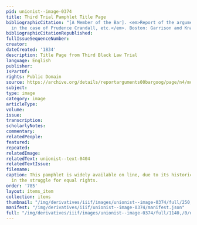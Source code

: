 ```yaml
---
pid: unionist--image-0374
title: Third Trial Pamphlet Title Page
bibliographicCitation: "[A Member of the Bar]. <em>Report of the arguments of counsel,
  in the case of Prudence Crandall, etc.</em>. Boston: Garrison and Knapp, 1834."
bibliographicCitationRepublished: 
fullIssueSequenceNumber: 
creator: 
dateCreated: '1834'
description: Title Page from Third Black Law Trial
language: English
publisher: 
IsPartOf: 
rights: Public Domain
source: https://archive.org/details/reportarguments00bargoog/page/n4/mode/2up?q=crandall
subject: 
type: image
category: image
articleType: 
volume: 
issue: 
transcription: 
scholarlyNotes: 
commentary: 
relatedPeople: 
featured: 
repeated: 
relatedImage: 
relatedText: unionist--text-0404
relatedTextIssue: 
filename: 
caption: This pamphlet is widely available on line, due to its historic importance
  in the struggle for equal rights.
order: '785'
layout: items_item
collection: items
thumbnail: "/img/derivatives/iiif/images/unionist--image-0374/full/250,/0/default.jpg"
manifest: "/img/derivatives/iiif/unionist--image-0374/manifest.json"
full: "/img/derivatives/iiif/images/unionist--image-0374/full/1140,/0/default.jpg"
---
```

